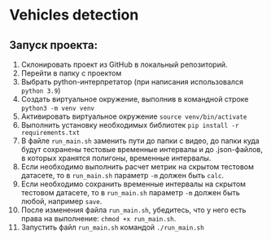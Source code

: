 # Vehicles detection

## Запуск проекта:
1. Склонировать проект из GitHub в локальный репозиторий.
2. Перейти в папку с проектом 
3. Выбрать python-интерпретатор (при написания использовался `python 3.9`)
4. Создать виртуальное окружение, выполнив в командной строке `python3 -m venv venv`
5. Активировать виртуальное окружение `source venv/bin/activate`
6. Выполнить установку необходимых библиотек `pip install -r requirements.txt`
7. В файле `run_main.sh` заменить пути до папки с видео, до папки куда будут сохранены тестовые временные интервалы и до .json-файлов, в которых хранятся полигоны, временные интервалы. 
8. Если необходимо выполнить расчет метрик на скрытом тестовом датасете, то в `run_main.sh` параметр `-m` должен быть `calc`. 
9. Если необходимо сохранить временные интервалы на скрытом тестовом датасете, то в `run_main.sh` параметр `-m` должен быть любой, например `save`. 
10. После изменения файла `run_main.sh`, убедитесь, что у него есть права на выполнение: `chmod +x run_main.sh`.
11. Запустить файл `run_main.sh` командой `./run_main.sh`

